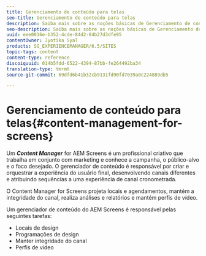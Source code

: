 ```yaml
---
title: Gerenciamento de conteúdo para telas
seo-title: Gerenciamento de conteúdo para telas
description: Saiba mais sobre as noções básicas de Gerenciamento de conteúdo para telas.
seo-description: Saiba mais sobre as noções básicas de Gerenciamento de conteúdo para telas.
uuid: eee0036e-b352-4cde-84d2-04b27d3dfe95
contentOwner: Jyotika Syal
products: SG_EXPERIENCEMANAGER/6.5/SITES
topic-tags: content
content-type: reference
discoiquuid: 014b5fdd-6522-4394-87bb-fe264492ba34
translation-type: tm+mt
source-git-commit: 69dfd6b41b32cb9131fd90fd7039a0c224889db5

---
```



# Gerenciamento de conteúdo para telas{#content-management-for-screens}

Um ***Content Manager*** for AEM Screens é um profissional criativo que trabalha em conjunto com marketing e conhece a campanha, o público-alvo e o foco desejado. O gerenciador de conteúdo é responsável por criar e orquestrar a experiência do usuário final, desenvolvendo canais diferentes e atribuindo sequências a uma experiência de canal cronometrada.

O Content Manager for Screens projeta locais e agendamentos, mantém a integridade do canal, realiza análises e relatórios e mantém perfis de vídeo.

Um gerenciador de conteúdo do AEM Screens é responsável pelas seguintes tarefas:

* Locais de design
* Programações de design
* Manter integridade do canal
* Perfis de vídeo

